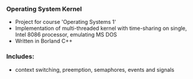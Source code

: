 ### Operating System Kernel
- Project for course 'Operating Systems 1'
- Implementation of multi-threaded kernel with time-sharing on single, Intel 8086 processor, emulating MS DOS
- Written in Borland C++
###
### Includes:
- context switching, preemption, semaphores, events and signals
